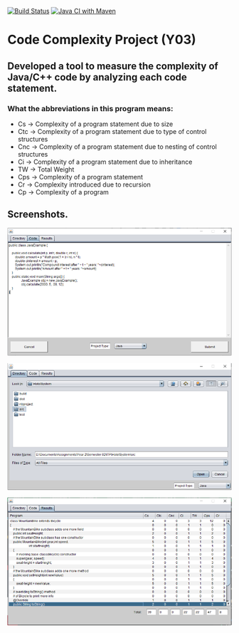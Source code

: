 [![Build Status](https://travis-ci.com/dsjiffry/Code-Complexity-Project.svg?branch=master)](https://travis-ci.com/dsjiffry/Code-Complexity-Project)
[![Java CI with Maven](https://github.com/dsjiffry/Code-Complexity-Project/workflows/Java%20CI%20with%20Maven/badge.svg?branch=master)](https://github.com/dsjiffry/Code-Complexity-Project/actions?query=workflow%3A%22Java+CI+with+Maven%22)

# Code Complexity Project (Y03)

## Developed a tool to measure the complexity of Java/C++ code by analyzing each code statement.
    
    
### What the abbreviations in this program means:
* Cs	-> Complexity of a program statement due to size
* Ctc 	-> Complexity of a program statement due to type of control structures
* Cnc	-> Complexity of a program statement due to nesting of control structures
* Ci 	-> Complexity of a program statement due to inheritance
* TW	-> Total Weight
* Cps	-> Complexity of a program statement
* Cr	-> Complexity introduced due to recursion
* Cp	-> Complexity of a program




## Screenshots.


![Copy Paste Code](https://raw.githubusercontent.com/dsjiffry/Code-Complexity-Project/master/Screenshots/Code%20Paste.PNG)

![Directory Select](https://raw.githubusercontent.com/dsjiffry/Code-Complexity-Project/master/Screenshots/Directory%20Select.PNG)

![Line Output](https://raw.githubusercontent.com/dsjiffry/Code-Complexity-Project/master/Screenshots/Line%20output.PNG)

